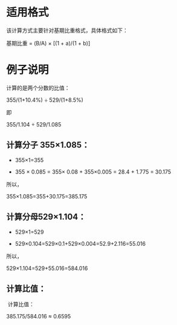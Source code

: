 # 适用格式

该计算方式主要针对基期比重格式，具体格式如下：

​基期比重 = (B/A) × [(1 + a)/(1 + b)]

# 例子说明

计算的是两个分数的比值：

355/(1+10.4%) ÷ 529/(1+8.5%)

即

355/1.104  ÷ 529/1.085

## 计算分子 355×1.085：

- 355×1=355

- 355 × 0.085 = 355× 0.08 + 355×0.005 = 28.4 + 1.775 = 30.175

所以，

355×1.085=355+30.175=385.175

## 计算分母529×1.104：

- 529×1=529

- 529×0.104=529×0.1+529×0.004=52.9+2.116=55.016

所以，

529×1.104=529+55.016=584.016

## 计算比值：
​
计算比值：

385.175/584.016 ≈ 0.6595
